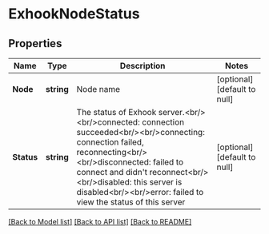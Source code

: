 # ExhookNodeStatus

## Properties
Name | Type | Description | Notes
------------ | ------------- | ------------- | -------------
**Node** | **string** | Node name | [optional] [default to null]
**Status** | **string** | The status of Exhook server.&lt;br/&gt;&lt;br/&gt;connected: connection succeeded&lt;br/&gt;&lt;br/&gt;connecting: connection failed, reconnecting&lt;br/&gt;&lt;br/&gt;disconnected: failed to connect and didn&#x27;t reconnect&lt;br/&gt;&lt;br/&gt;disabled: this server is disabled&lt;br/&gt;&lt;br/&gt;error: failed to view the status of this server | [optional] [default to null]

[[Back to Model list]](../README.md#documentation-for-models) [[Back to API list]](../README.md#documentation-for-api-endpoints) [[Back to README]](../README.md)

